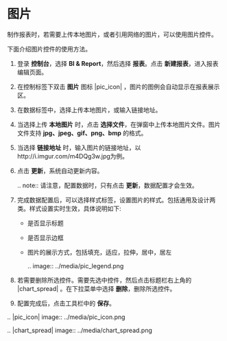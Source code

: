 # 图片

制作报表时，若需要上传本地图片，或者引用网络的图片，可以使用图片控件。

下面介绍图片控件的使用方法。

1. 登录 **控制台**，选择 **BI & Report**，然后选择 **报表**。点击 **新建报表**，进入报表编辑页面。

2. 在控制标签下双击 **图片** 图标 |pic_icon| ，图片的图例会自动显示在报表展示区。

3. 在数据标签中，选择上传本地图片，或输入链接地址。

4. 当选择上传 **本地图片** 时，点击 **选择文件**，在弹窗中上传本地图片文件。图片文件支持 **jpg、jpeg、gif、png、bmp** 的格式。

5. 当选择 **链接地址** 时，输入图片的链接地址，以http://i.imgur.com/m4DQg3w.jpg为例。

6. 点击 **更新**，系统自动更新内容。

   .. note:: 请注意，配置数据时，只有点击 **更新**，数据配置才会生效。

7. 完成数据配置后，可以选择样式标签，设置图片的样式。包括通用及设计两类。样式设置实时生效，具体说明如下:

   - 是否显示标题

   - 是否显示边框

   - 图片的展示方式，包括填充，适应，拉伸，居中，居左

     .. image:: ../media/pic_legend.png

8. 若需要删除所选控件。需要先选中控件，然后点击标题栏右上角的 |chart_spread| 。在下拉菜单中选择 **删除**，删除所选控件。

9. 配置完成后，点击工具栏中的 **保存**。

.. |pic_icon| image:: ../media/pic_icon.png

.. |chart_spread| image:: ../media/chart_spread.png

<!--end-->
